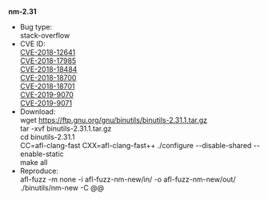**nm-2.31**    
* Bug type:    
stack-overflow    
* CVE ID:   
[CVE-2018-12641](https://cve.mitre.org/cgi-bin/cvename.cgi?name=CVE-2018-12641)    
[CVE-2018-17985](https://cve.mitre.org/cgi-bin/cvename.cgi?name=CVE-2018-17985)    
[CVE-2018-18484](https://cve.mitre.org/cgi-bin/cvename.cgi?name=CVE-2018-18484)    
[CVE-2018-18700](https://cve.mitre.org/cgi-bin/cvename.cgi?name=CVE-2018-18700)   
[CVE-2018-18701](https://cve.mitre.org/cgi-bin/cvename.cgi?name=CVE-2018-18701)   
[CVE-2019-9070](https://cve.mitre.org/cgi-bin/cvename.cgi?name=CVE-2019-9070)     
[CVE-2019-9071](https://cve.mitre.org/cgi-bin/cvename.cgi?name=CVE-2019-9071)    
* Download:     
wget https://ftp.gnu.org/gnu/binutils/binutils-2.31.1.tar.gz   
tar -xvf binutils-2.31.1.tar.gz   
cd binutils-2.31.1    
CC=afl-clang-fast CXX=afl-clang-fast++ ./configure --disable-shared --enable-static    
make all     
* Reproduce:     
afl-fuzz -m none -i afl-fuzz-nm-new/in/ -o afl-fuzz-nm-new/out/ ./binutils/nm-new -C @@     
